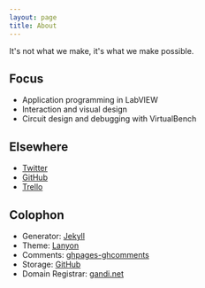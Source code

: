 ```yaml
---
layout: page
title: About
---
```


It's not what we make, it's what we make possible.

## Focus

* Application programming in LabVIEW
* Interaction and visual design
* Circuit design and debugging with VirtualBench

## Elsewhere

* [Twitter](https://twitter.com/wireddown)
* [GitHub](https://github.com/wireddown)
* [Trello](https://trello.com/wireddown)

## Colophon

* Generator: [Jekyll](http://jekyllrb.com/)
* Theme: [Lanyon](https://github.com/poole/lanyon)
* Comments: [ghpages-ghcomments](https://github.com/wireddown/ghpages-ghcomments)
* Storage: [GitHub](https://github.com/wireddown/wireddown.github.io)
* Domain Registrar: [gandi.net](http://www.gandi.net/)

